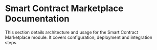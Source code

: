 # Smart Contract Marketplace Documentation

This section details architecture and usage for the Smart Contract Marketplace
module. It covers configuration, deployment and integration steps.

